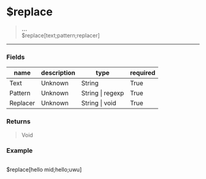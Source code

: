 # **$replace**
> **...** <br/>
> $replace[text;pattern;replacer]
- - -

### Fields
| name | description | type | required |
|------|-------------|------|----------|
| Text | Unknown | String | True |
| Pattern | Unknown | String &#124; regexp | True |
| Replacer | Unknown | String &#124; void | True |

### Returns
> Void

### Example
> ```php
$replace[hello mid;hello;uwu]
```